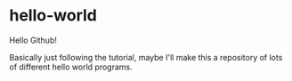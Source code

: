 # hello-world
Hello Github!

Basically just following the tutorial, maybe I'll make this a repository of lots of different hello world programs.

